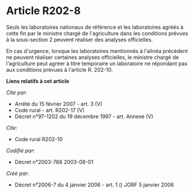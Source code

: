 # Article R202-8

Seuls les laboratoires nationaux de référence et les laboratoires agréés à cette fin par le ministre chargé de l'agriculture
dans les conditions prévues à la sous-section 2 peuvent réaliser des analyses officielles.

En cas d'urgence, lorsque les laboratoires mentionnés à l'alinéa précédent ne peuvent réaliser certaines analyses
officielles, le ministre chargé de l'agriculture peut agréer à titre temporaire un laboratoire ne répondant pas aux
conditions prévues à l'article R. 202-10.

**Liens relatifs à cet article**

_Cité par_:

  - Arrêté du 15 février 2007 - art. 3 (V)
  - Code rural - art. R202-17 (V)
  - Décret n°97-1202 du 19 décembre 1997 - art. Annexe (V)

_Cite_:

  - Code rural R202-10

_Codifié par_:

  - Décret n°2003-768 2003-08-01

_Créé par_:

  - Décret n°2006-7 du 4 janvier 2006 - art. 1 () JORF 5 janvier 2006
